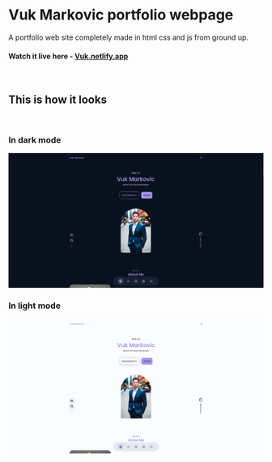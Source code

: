 # Vuk Markovic portfolio webpage

A portfolio web site completely made in html css and js from ground up.

#### Watch it live here - [Vuk.netlify.app](https://Vuk.netlify.app/)

<br>

## This is how it looks

<br>

### In dark mode

![In dark mode](./preview/vuk-dark.png)

### In light mode

![In light mode](./preview/vuk-light.png)
